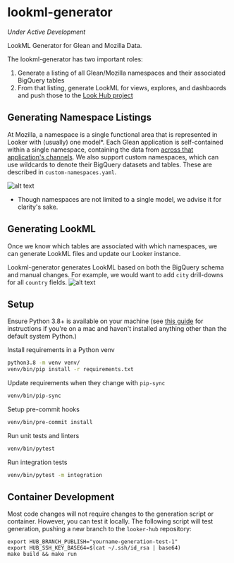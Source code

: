 # lookml-generator
*Under Active Development*

LookML Generator for Glean and Mozilla Data.

The lookml-generator has two important roles:
1. Generate a listing of all Glean/Mozilla namespaces and their associated BigQuery tables
2. From that listing, generate LookML for views, explores, and dashbaords and push those to the [Look Hub project](https://github.com/mozilla/looker-hub)

## Generating Namespace Listings

At Mozilla, a namespace is a single functional area that is represented in Looker with (usually) one model*.
Each Glean application is self-contained within a single namespace, containing the data from [across that application's channels](https://probeinfo.telemetry.mozilla.org/v2/glean/app-listings).
We also support custom namespaces, which can use wildcards to denote their BigQuery datasets and tables. These are described in `custom-namespaces.yaml`.

![alt text](https://github.com/mozilla/lookml-generator/blob/main/architecture/namespaces.jpg?raw=true)

* Though namespaces are not limited to a single model, we advise it for clarity's sake.

## Generating LookML
Once we know which tables are associated with which namespaces, we can generate LookML files and update our Looker instance.

Lookml-generator generates LookML based on both the BigQuery schema and manual changes. For example, we would want to add `city` drill-downs for all `country` fields.
![alt text](https://github.com/mozilla/lookml-generator/blob/main/architecture/lookml.jpg?raw=true)

## Setup

Ensure Python 3.8+ is available on your machine (see [this guide](https://docs.python-guide.org/starting/install3/osx/) for instructions if you're on a mac and haven't installed anything other than the default system Python.)

Install requirements in a Python venv
```bash
python3.8 -m venv venv/
venv/bin/pip install -r requirements.txt
```

Update requirements when they change with `pip-sync`
```bash
venv/bin/pip-sync
```

Setup pre-commit hooks
```bash
venv/bin/pre-commit install
```

Run unit tests and linters
```bash
venv/bin/pytest
```

Run integration tests
```bash
venv/bin/pytest -m integration
```

## Container Development

Most code changes will not require changes to the generation script or container.
However, you can test it locally. The following script will test generation, pushing
a new branch to the `looker-hub` repository:

```
export HUB_BRANCH_PUBLISH="yourname-generation-test-1"
export HUB_SSH_KEY_BASE64=$(cat ~/.ssh/id_rsa | base64)
make build && make run
```
